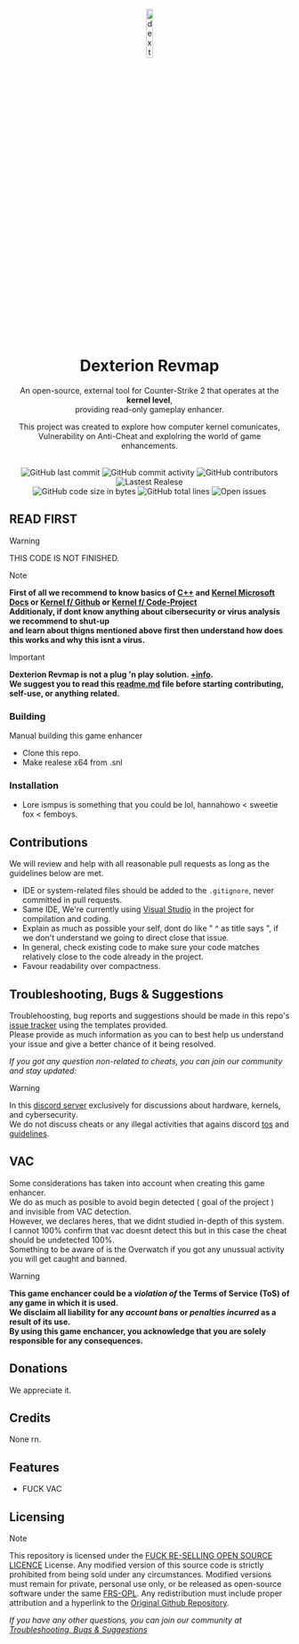 <p align="center">
<img src="" alt="dexterionRevmap-Logo" width="15%"/>
</p>

<h1 align="center">Dexterion Revmap</h1>
<p align="center">An open-source, external tool for Counter-Strike 2 that operates at the <b>kernel level</b>, <br>providing read-only gameplay enhancer.</p>
<p align="center">This project was created to explore how computer kernel comunicates, <br>Vulnerability on Anti-Cheat and explolring the world of game enhancements.</p>

<div align="center">
    <br>
    <img src="https://img.shields.io/github/last-commit/Nocture-Insight/Kernel-Dexterion" alt="GitHub last commit"/>
    <img src="https://img.shields.io/github/commit-activity/w/Nocture-Insight/Kernel-Dexterion" alt="GitHub commit activity"/>
    <img src="https://img.shields.io/github/contributors/Nocture-Insight/Kernel-Dexterion" alt="GitHub contributors"/>
    <img src="https://img.shields.io/github/v/release/Nocture-Insight/Kernel-Dexterion" alt="Lastest Realese"/>
    <br>
    <img src="https://img.shields.io/github/languages/code-size/Nocture-Insight/Kernel-Dexterion" alt="GitHub code size in bytes"/>
    <img src="https://img.shields.io/endpoint?url=https://ghloc.vercel.app/api/Nocture-Insight/Kernel-Dexterion/badge?filter=.cpp$,.hpp$,.h$&label=lines%20of%20code&color=blue" alt="GitHub total lines"/>
    <img src="https://img.shields.io/github/issues/Nocture-Insight/Kernel-Dexterion" alt="Open issues"/>
</div>


## READ FIRST
> [!WARNING]
> THIS CODE IS NOT FINISHED.

> [!NOTE]
> **First of all we recommend to know basics of [C++](https://en.cppreference.com/) and [Kernel Microsoft Docs](https://learn.microsoft.com/en-us/windows-hardware/drivers/develop/getting-started-with-windows-drivers) or [Kernel f/ Github](https://github.com/microsoft/Windows-driver-samples?tab=security-ov-file) or [Kernel f/ Code-Project](https://www.codeproject.com/Articles/9504/Driver-Development-Part-1-Introduction-to-Drivers)**\
> **Additionaly, if dont know anything about cibersecurity or virus analysis we recommend to shut-up\
> and learn about thigns mentioned above first then understand how does this works and why this isnt a virus.**

> [!IMPORTANT]
> **Dexterion Revmap is not a plug 'n play solution. [+info](https://github.com/Nocture-Insight/Kernel-Dexterion/main/README.md#vac).**\
> **We suggest you to read this [readme.md](https://github.com/Nocture-Insight/Kernel-Dexterion/main/README.md) file before starting contributing, self-use, or anything related.**

### Building
Manual building this game enhancer
 - Clone this repo.
 - Make realese x64 from .snl 

### Installation 
 - Lore ismpus is something that you could be lol, hannahowo < sweetie fox < femboys.

## Contributions
We will review and help with all reasonable pull requests as long as the guidelines below are met.

- IDE or system-related files should be added to the `.gitignore`, never committed in pull requests.
- Same IDE, We're currently using [Visual Studio](https://visualstudio.microsoft.com/) in the project for compilation and coding.
- Explain as much as possible your self, dont do like " ^ as title says ", if we don't understand we going to direct close that issue.
- In general, check existing code to make sure your code matches relatively close to the code already in the project.
- Favour readability over compactness.

## Troubleshooting, Bugs & Suggestions
Troublehoosting, bug reports and suggestions should be made in this repo's [issue tracker](https://github.com/Nocture-Insight/Kernel-Dexterion/issues) using the templates provided.  
Please provide as much information as you can to best help us understand your issue and give a better chance of it being resolved.

*If you got any question non-related to cheats, you can join our community and stay updated:*
> [!WARNING]
> In this [discord server](https://discord.gg/25rtyPfMEQ) exclusively for discussions about hardware, kernels, and cybersecurity.\
> We do not discuss cheats or any illegal activities that agains discord [tos](https://discord.com/tos) and [guidelines](https://discord.com/guidelines).

## VAC
Some considerations has taken into account when creating this game enhancer.\
We do as much as posible to avoid begin detected ( goal of the project ) and invisible from VAC detection.\
However, we declares heres, that we didnt studied in-depth of this system.\
I cannot 100% confirm that vac doesnt detect this but in this case the cheat should be undetected 100%.\
Something to be aware of is the Overwatch if you got any unussual activity you will get caught and banned.
> [!WARNING]
> **This game enchancer could be a *violation of* the Terms of Service (ToS) of any game in which it is used.\
> We disclaim all liability for any *account bans* or *penalties incurred* as a result of its use.\
> By using this game enchancer, you acknowledge that you are solely responsible for any consequences.**

## Donations
We appreciate it.

## Credits
None rn.

## Features
 - FUCK VAC

## Licensing
> [!NOTE]
> This repository is licensed under the [FUCK RE-SELLING OPEN SOURCE LICENCE](https://github.com/Nocture-Insight/Kernel-Dexterion/blob/main/LICENSE) License.
> Any modified version of this source code is strictly prohibited from being sold under any circumstances.
> Modified versions must remain for private, personal use only, or be released as open-source software under the same [FRS-OPL](https://github.com/Nocture-Insight/Kernel-Dexterion/blob/main/LICENSE).
> Any redistribution must include proper attribution and a hyperlink to the [Original Github Repository](https://github.com/Nocture-Insight/Kernel-Dexterion).

*If you have any other questions, you can join our community at [Troubleshooting, Bugs & Suggestions](https://github.com/Nocture-Insight/Kernel-Dexterion/main/README.md#troubleshooting-bugs--suggestions)*
